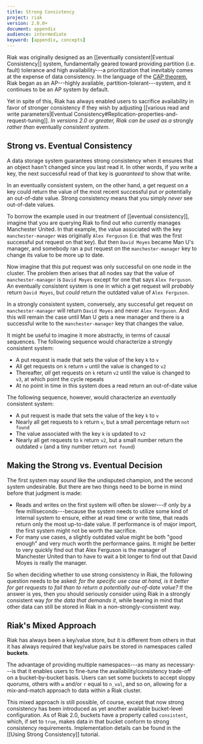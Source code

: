 ```yaml
---
title: Strong Consistency
project: riak
version: 2.0.0+
document: appendix
audience: intermediate
keyword: [appendix, concepts]
---
```


Riak was originally designed as an [[eventually consistent|Eventual Consistency]] system, fundamentally geared toward providing partition (i.e. fault) tolerance and high availability---a prioritization that inevitably comes at the expense of data consistency. In the language of the [CAP theorem](http://en.wikipedia.org/wiki/CAP_theorem), Riak began as an AP---highly available, partition-tolerant---system, and it continues to be an AP system by default.

Yet in spite of this, Riak has always enabled users to sacrifice availability in favor of stronger consistency if they wish by adjusting [[various read and write parameters|Eventual Consistency#Replication-properties-and-request-tuning]]. _In versions 2.0 or greater, Riak can be used as a_ strongly _rather than_ eventually _consistent system_.

## Strong vs. Eventual Consistency

A data storage system guarantees strong consistency when it ensures that an object hasn't changed since you last read it. In other words, if you write a key, the next successful read of that key is _guaranteed_ to show that write. 

In an eventually consistent system, on the other hand, a get request on a key could return the value of the most recent successful put _or_ potentially an out-of-date value. Strong consistency means that you simply _never_ see out-of-date values.

To borrow the example used in our treatment of [[eventual consistency]], imagine that you are querying Riak to find out who currently manages Manchester United. In that example, the value associated with the key `manchester-manager` was originally `Alex Ferguson` (i.e. that was the first successful put request on that key). But then `David Moyes` became Man U's manager, and somebody ran a put request on the `manchester-manager` key to change its value to be more up to date.

Now imagine that this put request was only successful on one node in the cluster. The problem then arises that all nodes say that the value of `manchester-manager` is `David Moyes` except for one that says `Alex Ferguson`. An eventually consistent system is one in which a get request will _probably_ return `David Moyes`, but _could_ return the outdated value of `Alex Ferguson`.

In a strongly consistent system, conversely, any successful get request on `manchester-manager` will return `David Moyes` and never `Alex Ferguson`. And this will remain the case until Man U gets a new manager and there is a successful write to the `manchester-manager` key that changes the value.

It might be useful to imagine it more abstractly, in terms of causal sequences. The following sequence would characterize a strongly consistent system:

* A put request is made that sets the value of the key `k` to `v`
* All get requests on `k` return `v` until the value is changed to `v2`
* Thereafter, _all_ get requests on `k` return `v2` until the value is changed to `v3`, at which point the cycle repeats
* At no point in time in this system does a read return an out-of-date value

The following sequence, however, would characterize an _eventually_ consistent system:

* A put request is made that sets the value of the key `k` to `v`
* Nearly all get requests to `k` return `v`, but a small percentage return `not found`
* The value associated with the key `k` is updated to `v2`
* Nearly all get requests to `k` return `v2`, but a small number return the outdated `v` (and a tiny number return `not found`)

## Making the Strong vs. Eventual Decision

The first system may _sound_ like the undisputed champion, and the second system undesirable. But there are two things need to be borne in mind before that judgment is made:

* Reads and writes on the first system will often be slower---if only by a few milliseconds---because the system needs to utilize some kind of internal system to ensure, either at read time or write time, that reads return only the most up-to-date value. If performance is of major import, the first system might not be worth the sacrifice.
* For many use cases, a slightly outdated value might be both "good enough" and very much worth the performance gains. It might be better to very quickly find out that Alex Ferguson is the manager of Manchester United than to have to wait a bit longer to find out that David Moyes is really the manager.

So when deciding whether to use strong consistency in Riak, the following question needs to be asked: _for the specific use case at hand, is it better for get requests to fail than to return a potentially out-of-date value?_ If the answer is yes, then you should seriously consider using Riak in a strongly consistent way _for the data that demands it_, while bearing in mind that other data can still be stored in Riak in a non-strongly-consistent way.

## Riak's Mixed Approach

Riak has always been a key/value store, but it is different from others in that it has always required that key/value pairs be stored in namespaces called **buckets**.

The advantage of providing multiple namespaces---as many as necessary---is that it enables users to fine-tune the availability/consistency trade-off on a bucket-by-bucket basis. Users can set some buckets to accept sloppy quorums, others with `w` and/or `r` equal to `n_val`, and so on, allowing for a mix-and-match approach to data within a Riak cluster.

This mixed approach is still possible, of course, except that now strong consistency has been introduced as yet another available bucket-level configuration. As of Riak 2.0, buckets have a property called `consistent`, which, if set to `true`, makes data in that bucket conform to strong consistency requirements. Implementation details can be found in the [[Using Strong Consistency]] tutorial.
